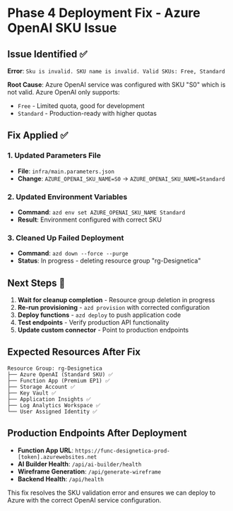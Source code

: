 # Phase 4 Deployment Fix - Azure OpenAI SKU Issue

## Issue Identified ✅

**Error**: `Sku is invalid. SKU name is invalid. Valid SKUs: Free, Standard`

**Root Cause**: Azure OpenAI service was configured with SKU "S0" which is not valid. Azure OpenAI only supports:

- `Free` - Limited quota, good for development
- `Standard` - Production-ready with higher quotas

## Fix Applied ✅

### 1. Updated Parameters File

- **File**: `infra/main.parameters.json`
- **Change**: `AZURE_OPENAI_SKU_NAME=S0` → `AZURE_OPENAI_SKU_NAME=Standard`

### 2. Updated Environment Variables

- **Command**: `azd env set AZURE_OPENAI_SKU_NAME Standard`
- **Result**: Environment configured with correct SKU

### 3. Cleaned Up Failed Deployment

- **Command**: `azd down --force --purge`
- **Status**: In progress - deleting resource group "rg-Designetica"

## Next Steps 🚀

1. **Wait for cleanup completion** - Resource group deletion in progress
2. **Re-run provisioning** - `azd provision` with corrected configuration
3. **Deploy functions** - `azd deploy` to push application code
4. **Test endpoints** - Verify production API functionality
5. **Update custom connector** - Point to production endpoints

## Expected Resources After Fix

```
Resource Group: rg-Designetica
├── Azure OpenAI (Standard SKU) ✅
├── Function App (Premium EP1) ✅
├── Storage Account ✅
├── Key Vault ✅
├── Application Insights ✅
├── Log Analytics Workspace ✅
└── User Assigned Identity ✅
```

## Production Endpoints After Deployment

- **Function App URL**: `https://func-designetica-prod-[token].azurewebsites.net`
- **AI Builder Health**: `/api/ai-builder/health`
- **Wireframe Generation**: `/api/generate-wireframe`
- **Backend Health**: `/api/health`

This fix resolves the SKU validation error and ensures we can deploy to Azure with the correct OpenAI service configuration.
